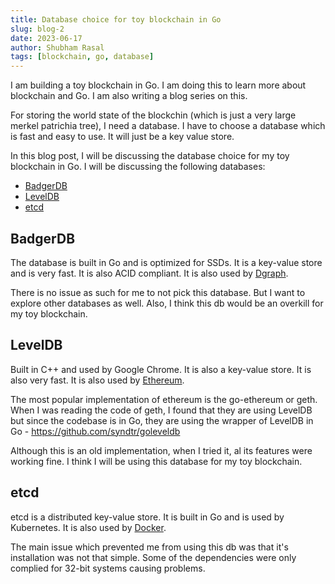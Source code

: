 ```yaml
---
title: Database choice for toy blockchain in Go
slug: blog-2
date: 2023-06-17 
author: Shubham Rasal
tags: [blockchain, go, database]
---
```


I am building a toy blockchain in Go. I am doing this to learn more about blockchain and Go. I am also writing a blog series on this. 

For storing the world state of the blockchin (which is just a very large merkel patrichia tree), I need a database. I have to choose a database which is fast and easy to use. It will just be a key value store.

In this blog post, I will be discussing the database choice for my toy blockchain in Go. I will be discussing the following databases:
- [BadgerDB](https://dgraph.io/docs/badger/)
- [LevelDB](https://github.com/google/leveldb)
- [etcd](https://etcd.io/)

## BadgerDB

The database is built in Go and is optimized for SSDs. It is a key-value store and is very fast. It is also ACID compliant. It is also used by [Dgraph](https://dgraph.io/).

There is no issue as such for me to not pick this database. But I want to explore other databases as well. Also, I think this db would be an overkill for my toy blockchain.

## LevelDB

Built in C++ and used by Google Chrome. It is also a key-value store. It is also very fast. It is also used by [Ethereum](https://ethereum.org/en/).

The most popular implementation of ethereum is the go-ethereum or geth. When I was reading the code of geth, I found that they are using LevelDB but since the codebase is in Go, they are using the wrapper of LevelDB in Go - https://github.com/syndtr/goleveldb

Although this is an old implementation, when I tried it, al its features were working fine. I think I will be using this database for my toy blockchain.

## etcd

etcd is a distributed key-value store. It is built in Go and is used by Kubernetes. It is also used by [Docker](https://www.docker.com/).

The main issue which prevented me from using this db was that it's installation was not that simple. Some of the dependencies were only complied for 32-bit systems causing problems.





